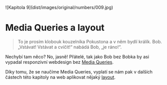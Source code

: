 <div class="new-page" markdown="1">
![Kapitola 9](dist/images/original/numbers/009.jpg) 
</div>


# Media Queries a layout

> To je prosím klobouk kouzelníka Pokustona a v něm bydlí králík. Bob.  „Vstávat! Vstávat a cvičit!“ nabádá Bob, „je ráno!“.

Nechybí tam něco? No, jasně! Přátelé, tak jako Bob bez Bobka by asi vypadal responzivní webdesign bez [Media Queries](css3-media-queries.md).

Díky tomu, že se naučíme Media Queries, vyplatí se nám pak v dalších částech této kapitoly na web aplikovat nějaký [layout](responzivni-layout.md). 

